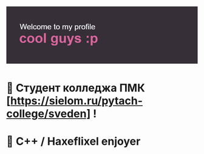 # ![](https://github.com/k11sann/k11sann/blob/main/header.png) 
# 🌷 Cтудент колледжа ПМК [https://sielom.ru/pytach-college/sveden] !
# 🌷 C++ / Haxeflixel enjoyer


<!---
k11sann/k11sann is a ✨ special ✨ repository because its `README.md` (this file) appears on your GitHub profile.
You can click the Preview link to take a look at your changes.
--->
